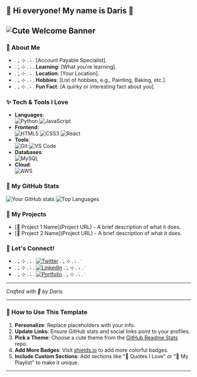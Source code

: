 
## 🌸 Hi everyone! My name is Daris 🌸

![Cute Welcome Banner](https://giphy.com/embed/LHZyixOnHwDDy)
---

### 🌸 About Me
- . ݁₊ ⊹ . ݁˖ . ݁[Account Payable Specialist].
- . ݁₊ ⊹ . ݁˖ . ݁**Learning**: [What you're learning].
- . ݁₊ ⊹ . ݁˖ . ݁**Location**: [Your Location].
- . ݁₊ ⊹ . ݁˖ . ݁**Hobbies**: [List of hobbies, e.g., Painting, Baking, etc.].
- . ݁₊ ⊹ . ݁˖ . ݁**Fun Fact**: [A quirky or interesting fact about you].

### ✨ Tech & Tools I Love
- **Languages**:  
  ![Python](https://img.shields.io/badge/-Python-3776AB?style=flat&logo=python&logoColor=white) 
  ![JavaScript](https://img.shields.io/badge/-JavaScript-F7DF1E?style=flat&logo=javascript&logoColor=white)
- **Frontend**:  
  ![HTML5](https://img.shields.io/badge/-HTML5-E34F26?style=flat&logo=html5&logoColor=white) 
  ![CSS3](https://img.shields.io/badge/-CSS3-1572B6?style=flat&logo=css3&logoColor=white) 
  ![React](https://img.shields.io/badge/-React-61DAFB?style=flat&logo=react&logoColor=white)
- **Tools**:  
  ![Git](https://img.shields.io/badge/-Git-F05032?style=flat&logo=git&logoColor=white) 
  ![VS Code](https://img.shields.io/badge/-VS%20Code-007ACC?style=flat&logo=visual-studio-code&logoColor=white)
- **Databases**:  
  ![MySQL](https://img.shields.io/badge/-MySQL-4479A1?style=flat&logo=mysql&logoColor=white)
- **Cloud**:  
  ![AWS](https://img.shields.io/badge/-AWS-232F3E?style=flat&logo=amazon-aws&logoColor=white)

### 🌟 My GitHub Stats
![Your GitHub stats](https://github-readme-stats.vercel.app/api?username=darisgreenleaf&show_icons=true&theme=pink_rose)
![Top Languages](https://github-readme-stats.vercel.app/api/top-langs/?username=yourusername&layout=compact&theme=cute-theme)

### 🌸 My Projects
- [🍓 Project 1 Name](Project URL) - A brief description of what it does.
- [🍰 Project 2 Name](Project URL) - A brief description of what it does.

### 💌 Let's Connect!
- . ݁₊ ⊹ . ݁˖ . ݁[![Twitter](https://img.shields.io/badge/-Twitter-1DA1F2?style=flat&logo=twitter&logoColor=white)](https://twitter.com/yourusername) . ݁₊ ⊹ . ݁˖ . ݁
- . ݁₊ ⊹ . ݁˖ . ݁[![LinkedIn](https://img.shields.io/badge/-LinkedIn-0077B5?style=flat&logo=linkedin&logoColor=white)](https://linkedin.com/in/yourusername) . ݁₊ ⊹ . ݁˖ . ݁
- . ݁₊ ⊹ . ݁˖ . ݁[![Portfolio](https://img.shields.io/badge/-Portfolio-FF69B4?style=flat&logo=google-chrome&logoColor=white)](https://yourwebsite.com) . ݁₊ ⊹ . ݁˖ . ݁
---

*Crafted with 💖 by Daris*

---

### 🌈 How to Use This Template

1. **Personalize**: Replace placeholders with your info.
2. **Update Links**: Ensure GitHub stats and social links point to your profiles.
3. **Pick a Theme**: Choose a cute theme from the [GitHub Readme Stats](https://github.com/anuraghazra/github-readme-stats) repo.
4. **Add More Badges**: Visit [shields.io](https://shields.io) to add more colorful badges.
5. **Include Custom Sections**: Add sections like "🌸 Quotes I Love" or "🎵 My Playlist" to make it unique.

---


